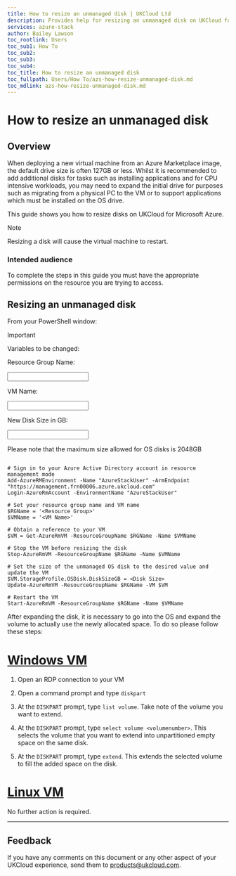 ```yaml
---
title: How to resize an unmanaged disk | UKCloud Ltd
description: Provides help for resizing an unmanaged disk on UKCloud for Microsoft Azure
services: azure-stack
author: Bailey Lawson
toc_rootlink: Users
toc_sub1: How To
toc_sub2:
toc_sub3:
toc_sub4:
toc_title: How to resize an unmanaged disk
toc_fullpath: Users/How To/azs-how-resize-unmanaged-disk.md
toc_mdlink: azs-how-resize-unmanaged-disk.md
---
```


# How to resize an unmanaged disk

## Overview

When deploying a new virtual machine from an Azure Marketplace image, the default drive size is often 127GB or less. Whilst it is recommended to add additional disks for tasks such as installing applications and for CPU intensive workloads, you may need to expand the initial drive for purposes such as migrating from a physical PC to the VM or to support applications which must be installed on the OS drive.

This guide shows you how to resize disks on UKCloud for Microsoft Azure.

>[!Note]
>Resizing a disk will cause the virtual machine to restart.

### Intended audience

To complete the steps in this guide you must have the appropriate permissions on the resource you are trying to access.

## Resizing an unmanaged disk

From your PowerShell window:

>[!Important]
>Variables to be changed:
>
>Resource Group Name: <form oninput="result.value=name.value" id="ResourceGroup" >
><input  type="text" id="name" name="name"/></form>
>
>VM Name: <form oninput="result.value=name.value" id="VMName" >
><input  type="text" id="name" name="name"/></form>
>
>New Disk Size in GB: <form oninput="result.value=name.value" id="DiskSize" >
><input  type="text" id="name" name="name"/></form>
>
> Please note that the maximum size allowed for OS disks is 2048GB

<pre><code class="language-PowerShell">
# Sign in to your Azure Active Directory account in resource management mode
Add-AzureRMEnvironment -Name "AzureStackUser" -ArmEndpoint "https://management.frn00006.azure.ukcloud.com"
Login-AzureRmAccount -EnvironmentName "AzureStackUser"

# Set your resource group name and VM name
$RGName = '<output form="ResourceGroup" name="result">&lt;Resource Group&gt;</output>'
$VMName = '<output form="VMName" name="result">&lt;VM Name&gt;</output>'

# Obtain a reference to your VM
$VM = Get-AzureRmVM -ResourceGroupName $RGName -Name $VMName

# Stop the VM before resizing the disk
Stop-AzureRmVM -ResourceGroupName $RGName -Name $VMName

# Set the size of the unmanaged OS disk to the desired value and update the VM
$VM.StorageProfile.OSDisk.DiskSizeGB = <output form="DiskSize" name="result">&lt;Disk Size&gt;</output>
Update-AzureRmVM -ResourceGroupName $RGName -VM $VM

# Restart the VM
Start-AzureRmVM -ResourceGroupName $RGName -Name $VMName
</code></pre>

After expanding the disk, it is necessary to go into the OS and expand the volume to actually use the newly allocated space. To do so please follow these steps:

# [Windows VM](#tab/tabid-1)

1. Open an RDP connection to your VM

2. Open a command prompt and type `diskpart`

3. At the `DISKPART` prompt, type `list volume`. Take note of the volume you want to extend.

4. At the `DISKPART` prompt, type `select volume <volumenumber>`. This selects the volume that you want to extend into unpartitioned empty space on the same disk.

5. At the `DISKPART` prompt, type `extend`. This extends the selected volume to fill the added space on the disk.

# [Linux VM](#tab/tabid-2)

No further action is required.

***

## Feedback

If you have any comments on this document or any other aspect of your UKCloud experience, send them to <products@ukcloud.com>.
